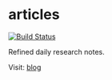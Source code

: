 # articles

[![Build Status](https://travis-ci.com/cmsax/articles.svg?branch=master)](https://travis-ci.com/cmsax/articles)

Refined daily research notes.

Visit: [blog](https://blog.unoiou.com/articles)

